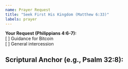 ```yaml
---  
name: Prayer Request  
title: "Seek First His Kingdom (Matthew 6:33)"  
labels: prayer  
---  
```


**Your Request (Philippians 4:6-7):**  
[ ] Guidance for Bitcoin  
[ ] General intercession  

**Scriptural Anchor (e.g., Psalm 32:8):**  
---
